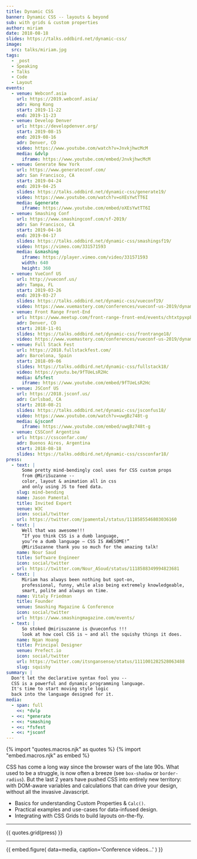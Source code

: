 ```yaml
---
title: Dynamic CSS
banner: Dynamic CSS -- layouts & beyond
sub: with grids & custom properties
author: miriam
date: 2018-08-18
slides: https://talks.oddbird.net/dynamic-css/
image:
  src: talks/miriam.jpg
tags:
  - _post
  - Speaking
  - Talks
  - Code
  - Layout
events:
  - venue: Webconf.asia
    url: https://2019.webconf.asia/
    adr: Hong Kong
    start: 2019-11-22
    end: 2019-11-23
  - venue: Develop Denver
    url: https://developdenver.org/
    start: 2019-08-15
    end: 2019-08-16
    adr: Denver, CO
    video: https://www.youtube.com/watch?v=JnvkjhwcMcM
    media: &dvlp
      iframe: https://www.youtube.com/embed/JnvkjhwcMcM
  - venue: Generate New York
    url: https://www.generateconf.com/
    adr: San Francisco, CA
    start: 2019-04-24
    end: 2019-04-25
    slides: https://talks.oddbird.net/dynamic-css/generate19/
    video: https://www.youtube.com/watch?v=oXEsYwtTT6I
    media: &generate
      iframe: https://www.youtube.com/embed/oXEsYwtTT6I
  - venue: Smashing Conf
    url: https://www.smashingconf.com/sf-2019/
    adr: San Francisco, CA
    start: 2019-04-16
    end: 2019-04-17
    slides: https://talks.oddbird.net/dynamic-css/smashingsf19/
    video: https://vimeo.com/331571593
    media: &smashing
      iframe: https://player.vimeo.com/video/331571593
      width: 640
      height: 360
  - venue: VueConf US
    url: http://vueconf.us/
    adr: Tampa, FL
    start: 2019-03-26
    end: 2019-03-27
    slides: https://talks.oddbird.net/dynamic-css/vueconf19/
    video: https://www.vuemastery.com/conferences/vueconf-us-2019/dynamic-css-with-vue/
  - venue: Front Range Front-End
    url: https://www.meetup.com/front-range-front-end/events/chtxtpyxpbcb/
    adr: Denver, CO
    start: 2018-11-01
    slides: https://talks.oddbird.net/dynamic-css/frontrange18/
    video: https://www.vuemastery.com/conferences/vueconf-us-2019/dynamic-css-with-vue/
  - venue: Full Stack Fest
    url: https://2018.fullstackfest.com/
    adr: Barcelona, Spain
    start: 2018-09-06
    slides: https://talks.oddbird.net/dynamic-css/fullstack18/
    video: https://youtu.be/9fTUeLsR2Hc
    media: &fsfest
      iframe: https://www.youtube.com/embed/9fTUeLsR2Hc
  - venue: JSConf US
    url: https://2018.jsconf.us/
    adr: Carlsbad, CA
    start: 2018-08-21
    slides: https://talks.oddbird.net/dynamic-css/jsconfus18/
    video: https://www.youtube.com/watch?v=uwgBz748t-g
    media: &jsconf
      iframe: https://www.youtube.com/embed/uwgBz748t-g
  - venue: CSSConf Argentina
    url: https://cssconfar.com/
    adr: Buenos Aires, Argentina
    start: 2018-08-18
    slides: https://talks.oddbird.net/dynamic-css/cssconfar18/
press:
  - text: |
      Some pretty mind-bendingly cool uses for CSS custom props
      from @MiriSuzanne --
      color, layout & animation all in css
      and only using JS to feed data.
    slug: mind-bending
    name: Jason Pamental
    title: Invited Expert
    venue: W3C
    icon: social/twitter
    url: https://twitter.com/jpamental/status/1118585546803036160
  - text: |
      Well that was awesome!!!
      “If you think CSS is a dumb language,
      you’re a dumb language — CSS IS AWESOME!”
      @MiriSuzanne thank you so much for the amazing talk!
    name: Nour Saud
    title: Software Engineer
    icon: social/twitter
    url: https://twitter.com/Nour_ASoud/status/1118588349994823681
  - text: |
      Miriam has always been nothing but spot-on,
      professional, funny, while also being extremely knowledgeable,
      smart, polite and always on time.
    name: Vitaly Friedman
    title: Founder
    venue: Smashing Magazine & Conference
    icon: social/twitter
    url: https://www.smashingmagazine.com/events/
  - text: |
      So stoked @mirisuzanne is @vueconfus !!!
      look at how cool CSS is ~ and all the squishy things it does.
    name: Ngan Hoang
    title: Principal Designer
    venue: Prefect.io
    icon: social/twitter
    url: https://twitter.com/itsngansense/status/1111001282528063488
    slug: squishy
summary: |
  Don't let the declarative syntax fool you --
  CSS is a powerful and dynamic programming language.
  It's time to start moving style logic
  back into the language designed for it.
media:
  - span: full
    <<: *dvlp
  - <<: *generate
  - <<: *smashing
  - <<: *fsfest
  - <<: *jsconf
---
```


{% import "quotes.macros.njk" as quotes %}
{% import "embed.macros.njk" as embed %}

CSS has come a long way since the browser wars of the late 90s.
What used to be a struggle,
is now often a breeze (see `box-shadow` or `border-radius`).
But the last 2 years have pushed CSS into entirely new territory:
with DOM-aware variables
and calculations that can drive your design,
without all the invasive Javascript.

- Basics for understanding Custom Properties & `Calc()`.
- Practical examples and use-cases for data-infused design.
- Integrating with CSS Grids to build layouts on-the-fly.

------

{{ quotes.grid(press) }}

------

{{ embed.figure(
  data=media,
  caption='Conference videos...'
) }}
